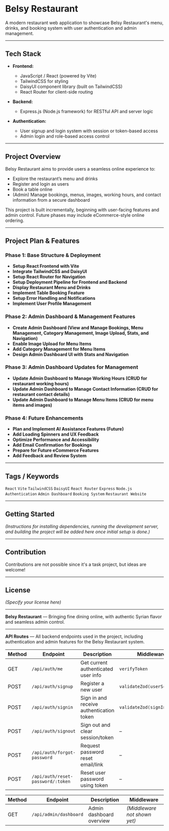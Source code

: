 # Belsy Restaurant

A modern restaurant web application to showcase Belsy Restaurant's menu, drinks, and booking system with user authentication and admin management.

---

## Tech Stack

- **Frontend:**
  - JavaScript / React (powered by Vite)
  - TailwindCSS for styling
  - DaisyUI component library (built on TailwindCSS)
  - React Router for client-side routing

- **Backend:**
  - Express.js (Node.js framework) for RESTful API and server logic

- **Authentication:**
  - User signup and login system with session or token-based access
  - Admin login and role-based access control

---

## Project Overview

Belsy Restaurant aims to provide users a seamless online experience to:

- Explore the restaurant’s menu and drinks
- Register and login as users
- Book a table online
- (Admin) Manage bookings, menus, images, working hours, and contact information from a secure dashboard

This project is built incrementally, beginning with user-facing features and admin control. Future phases may include eCommerce-style online ordering.

---

## Project Plan & Features

### **Phase 1: Base Structure & Deployment**

- **Setup React Frontend with Vite**
- **Integrate TailwindCSS and DaisyUI**
- **Setup React Router for Navigation**
- **Setup Deployment Pipeline for Frontend and Backend**
- **Display Restaurant Menu and Drinks**
- **Implement Table Booking Feature**
- **Setup Error Handling and Notifications**
- **Implement User Profile Management**

### **Phase 2: Admin Dashboard & Management Features**

- **Create Admin Dashboard (View and Manage Bookings, Menu Management, Category Management, Image Upload, Stats, and Navigation)**
- **Enable Image Upload for Menu Items**
- **Add Category Management for Menu Items**
- **Design Admin Dashboard UI with Stats and Navigation**

### **Phase 3: Admin Dashboard Updates for Management**

- **Update Admin Dashboard to Manage Working Hours (CRUD for restaurant working hours)**
- **Update Admin Dashboard to Manage Contact Information (CRUD for restaurant contact details)**
- **Update Admin Dashboard to Manage Menu Items (CRUD for menu items and images)**

### **Phase 4: Future Enhancements**

- **Plan and Implement AI Assistance Features (Future)**
- **Add Loading Spinners and UX Feedback**
- **Optimize Performance and Accessibility**
- **Add Email Confirmation for Bookings**
- **Prepare for Future eCommerce Features**
- **Add Feedback and Review System**

---

## Tags / Keywords

`React` `Vite` `TailwindCSS` `DaisyUI` `React Router` `Express` `Node.js` `Authentication` `Admin Dashboard` `Booking System` `Restaurant Website`

---

## Getting Started

*(Instructions for installing dependencies, running the development server, and building the project will be added here once initial setup is done.)*

---

## Contribution

Contributions are not possible since it's a task project, but ideas are welcome!

---

## License

*(Specify your license here)*

---

**Belsy Restaurant** — Bringing fine dining online, with authentic Syrian flavor and seamless admin control.

---

**API Routes** — All backend endpoints used in the project, including authentication and admin features for the Belsy Restaurant system.

| Method | Endpoint                          | Description                              | Middleware                  |
| ------ | --------------------------------- | ---------------------------------------- | --------------------------- |
| GET    | `/api/auth/me`                    | Get current authenticated user info      | `verifyToken`               |
| POST   | `/api/auth/signup`                | Register a new user                      | `validateZod(userSchema)`   |
| POST   | `/api/auth/signin`                | Sign in and receive authentication token | `validateZod(signInSchema)` |
| POST   | `/api/auth/signout`               | Sign out and clear session/token         | –                           |
| POST   | `/api/auth/forgot-password`       | Request password reset email/link        | –                           |
| POST   | `/api/auth/reset-password/:token` | Reset user password using token          | –                           |

| Method | Endpoint               | Description              | Middleware                  |
| ------ | ---------------------- | ------------------------ | --------------------------- |
| GET    | `/api/admin/dashboard` | Admin dashboard overview | *(Middleware not shown yet)* |

